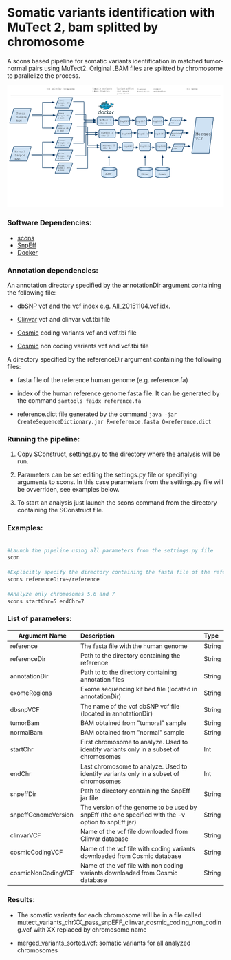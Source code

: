 # Somatic variants identification with MuTect 2, bam splitted by chromosome

A scons based pipeline for somatic variants identification in matched tumor-normal pairs using MuTect2. Original .BAM files are splitted by chromosome to parallelize the process.

<img src="mutect2-split-chr.png" width="900px">

### Software Dependencies:
* [scons](http://scons.org/)
* [SnpEff](http://snpeff.sourceforge.net/)
* [Docker](http:/www.docker.com/)

### Annotation dependencies:

An annotation directory specified by the annotationDir argument containing the following file:

* [dbSNP](http://www.ncbi.nlm.nih.gov/SNP/) vcf and the vcf index e.g. All_20151104.vcf.idx.

* [Clinvar](http://www.ncbi.nlm.nih.gov/clinvar/) vcf and clinvar vcf.tbi file

* [Cosmic](http://cancer.sanger.ac.uk/cosmic) coding variants vcf and vcf.tbi file

* [Cosmic](http://cancer.sanger.ac.uk/cosmic) non coding variants vcf and vcf.tbi file

A directory specified by the referenceDir argument containing the following files:

* fasta file of the reference human genome (e.g. reference.fa)

* index of the human reference genome fasta file. It can be generated by the command `samtools faidx reference.fa`

* reference.dict file generated by the command `java -jar CreateSequenceDictionary.jar R=reference.fasta O=reference.dict ` 



### Running the pipeline:

1. Copy SConstruct, settings.py to the directory where the analysis will be run.

2. Parameters can be set editing the settings.py file or specifiying arguments to scons. In this case parameters from the settings.py file will be ovverriden, see examples below.

2. To start an analysis just launch the scons command from the directory containing the SConstruct file. 


### Examples:
```bash

#Launch the pipeline using all parameters from the settings.py file
scon

#Explicitly specify the directory containing the fasta file of the reference genome
scons referenceDir=~/reference

#Analyze only chromosomes 5,6 and 7
scons startChr=5 endChr=7

```


### List of parameters:


| Argument Name        | Description| Type |
| ------------- |:-------------| :-------------|
| reference      | The fasta file with the human genome| String |
| referenceDir      | Path to the directory containing the reference| String |
| annotationDir | Path to to the directory containing annotation files| String |
| exomeRegions | Exome sequencing kit bed file (located in annotationDir)| String |
| dbsnpVCF | The name of the vcf dbSNP vcf file (located in annotationDir)| String |
| tumorBam | BAM obtained from "tumoral" sample| String |
| normalBam | BAM obtained from "normal" sample| String |
| startChr | First chromosome to analyze. Used to identify variants only in a subset of chromosomes | Int |
| endChr | Last chromosome to analyze. Used to identify variants only in a subset of chromosomes | Int |
| snpeffDir | Path to directory containing the SnpEff jar file | String |
| snpeffGenomeVersion |  The version of the genome to be used by snpEff (the one specified with the -v option to snpEff.jar) | String |
|clinvarVCF | Name of the vcf file downloaded from Clinvar database | String |
| cosmicCodingVCF | Name of the vcf file with coding variants downloaded from Cosmic database | String |
| cosmicNonCodingVCF | Name of the vcf file with non coding variants downloaded from Cosmic database | String |



### Results:

* The somatic variants for each chromosome will be in a file called mutect_variants_chrXX_pass_snpEFF_clinvar_cosmic_coding_non_coding.vcf with XX replaced by chromosome name

* merged_variants_sorted.vcf: somatic variants for all analyzed chromosomes
